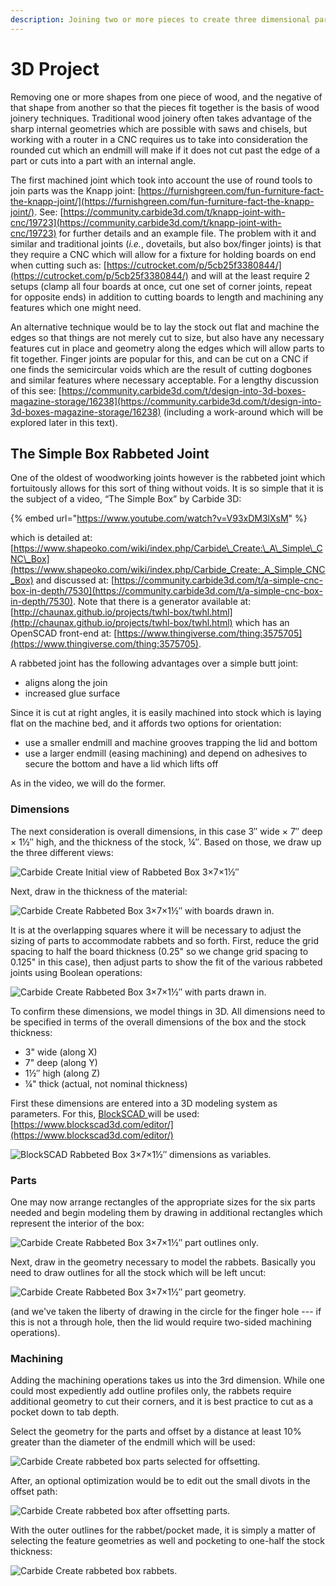 ```yaml
---
description: Joining two or more pieces to create three dimensional parts.
---
```


# 3D Project

Removing one or more shapes from one piece of wood, and the negative of that shape from another so that the pieces fit together is the basis of wood joinery techniques. Traditional wood joinery often takes advantage of the sharp internal geometries which are possible with saws and chisels, but working with a router in a CNC requires us to take into consideration the rounded cut which an endmill will make if it does not cut past the edge of a part or cuts into a part with an internal angle.

The first machined joint which took into account the use of round tools to join parts was the Knapp joint: [https://furnishgreen.com/fun-furniture-fact-the-knapp-joint/](https://furnishgreen.com/fun-furniture-fact-the-knapp-joint/). See: [https://community.carbide3d.com/t/knapp-joint-with-cnc/19723](https://community.carbide3d.com/t/knapp-joint-with-cnc/19723) for further details and an example file. The problem with it and similar and traditional joints \(_i.e._, dovetails, but also box/finger joints\) is that they require a CNC which will allow for a fixture for holding boards on end when cutting such as: [https://cutrocket.com/p/5cb25f3380844/](https://cutrocket.com/p/5cb25f3380844/) and will at the least require 2 setups \(clamp all four boards at once, cut one set of corner joints, repeat for opposite ends\) in addition to cutting boards to length and machining any features which one might need.

An alternative technique would be to lay the stock out flat and machine the edges so that things are not merely cut to size, but also have any necessary features cut in place and geometry along the edges which will allow parts to fit together. Finger joints are popular for this, and can be cut on a CNC if one finds the semicircular voids which are the result of cutting dogbones and similar features where necessary acceptable. For a lengthy discussion of this see: [https://community.carbide3d.com/t/design-into-3d-boxes-magazine-storage/16238](https://community.carbide3d.com/t/design-into-3d-boxes-magazine-storage/16238) \(including a work-around which will be explored later in this text\).

## The Simple Box Rabbeted Joint

One of the oldest of woodworking joints however is the rabbeted joint which fortuitously allows for this sort of thing without voids. It is so simple that it is the subject of a video, “The Simple Box” by Carbide 3D:

{% embed url="https://www.youtube.com/watch?v=V93xDM3lXsM" %}

which is detailed at: [https://www.shapeoko.com/wiki/index.php/Carbide\_Create:\_A\_Simple\_CNC\_Box](https://www.shapeoko.com/wiki/index.php/Carbide_Create:_A_Simple_CNC_Box) and discussed at: [https://community.carbide3d.com/t/a-simple-cnc-box-in-depth/7530](https://community.carbide3d.com/t/a-simple-cnc-box-in-depth/7530). Note that there is a generator available at: [http://chaunax.github.io/projects/twhl-box/twhl.html](http://chaunax.github.io/projects/twhl-box/twhl.html) which has an OpenSCAD front-end at: [https://www.thingiverse.com/thing:3575705](https://www.thingiverse.com/thing:3575705).

A rabbeted joint has the following advantages over a simple butt joint:

* aligns along the join
* increased glue surface

Since it is cut at right angles, it is easily machined into stock which is laying flat on the machine bed, and it affords two options for orientation:

* use a smaller endmill and machine grooves trapping the lid and bottom
* use a larger endmill \(easing machining\) and depend on adhesives to secure the bottom and have a lid which lifts off

As in the video, we will do the former. 

### Dimensions

The next consideration is overall dimensions, in this case 3″ wide × 7″ deep × 1½″ high, and the thickness of the stock, ¼″. Based on those, we draw up the three different views:

![Carbide Create Initial view of Rabbeted Box 3&#xD7;7&#xD7;1&#xBD;&#x2033;](.gitbook/assets/carbide-create_rabbeted-box-with-features-3-7-1-_initialview.png)

Next, draw in the thickness of the material:

![Carbide Create Rabbeted Box 3&#xD7;7&#xD7;1&#xBD;&#x2033; with boards drawn in.](.gitbook/assets/carbide-create_rabbeted-box-with-features-3-7-1-_drawinboards.png)

It is at the overlapping squares where it will be necessary to adjust the sizing of parts to accommodate rabbets and so forth. First, reduce the grid spacing to half the board thickness \(0.25" so we change grid spacing to 0.125" in this case\), then adjust parts to show the fit of the various rabbeted joints using Boolean operations:

![Carbide Create Rabbeted Box 3&#xD7;7&#xD7;1&#xBD;&#x2033; with parts drawn in.](.gitbook/assets/carbide-create_rabbeted-box-with-features-3-7-1-_drawinparts.png)

To confirm these dimensions, we model things in 3D. All dimensions need to be specified in terms of the overall dimensions of the box and the stock thickness:

* 3" wide \(along X\)
* 7" deep \(along Y\)
* 1½″ high \(along Z\)
* ¼" thick \(actual, not nominal thickness\)

First these dimensions are entered into a 3D modeling system as parameters. For this, [BlockSCAD ](https://www.blockscad3d.com/)will be used: [https://www.blockscad3d.com/editor/](https://www.blockscad3d.com/editor/)

![BlockSCAD Rabbeted Box 3&#xD7;7&#xD7;1&#xBD;&#x2033; dimensions as variables.](.gitbook/assets/blockscad_3d_variables.png)



### Parts

One may now arrange rectangles of the appropriate sizes for the six parts needed and begin modeling them by drawing in additional rectangles which represent the interior of the box:

![Carbide Create Rabbeted Box 3&#xD7;7&#xD7;1&#xBD;&#x2033; part outlines only.](.gitbook/assets/rabbeted-box-with-features-3-7-1-_partoutlinesonly.png)

Next, draw in the geometry necessary to model the rabbets. Basically you need to draw outlines for all the stock which will be left uncut:

![Carbide Create Rabbeted Box 3&#xD7;7&#xD7;1&#xBD;&#x2033; part geometry.](.gitbook/assets/carbide_create_screengrab_rabbetedbox_paths.PNG)

\(and we've taken the liberty of drawing in the circle for the finger hole --- if this is not a through hole, then the lid would require two-sided machining operations\).

### Machining

Adding the machining operations takes us into the 3rd dimension. While one could most expediently add outline profiles only, the rabbets require additional geometry to cut their corners, and it is best practice to cut as a pocket down to tab depth.

Select the geometry for the parts and offset by a distance at least 10% greater than the diameter of the endmill which will be used:

![Carbide Create rabbeted box parts selected for offsetting.](.gitbook/assets/rabbeted-box-with-features-3-7-1-_partoutlines_selected.png)

After, an optional optimization would be to edit out the small divots in the offset path:

![Carbide Create rabbeted box after offsetting parts.](.gitbook/assets/rabbeted-box-with-features-3-7-1-_partoutlines_offset.png)

With the outer outlines for the rabbet/pocket made, it is simply a matter of selecting the feature geometries as well and pocketing to one-half the stock thickness:

![Carbide Create rabbeted box rabbets.](.gitbook/assets/carbide-create_rabbeted-box-with-features-3-7-1-_rabbets.png)



